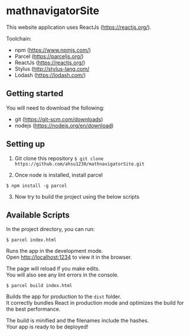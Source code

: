 # mathnavigatorSite

This website application uses ReactJs (https://reactjs.org/).

Toolchain:
 - npm (https://www.npmjs.com/)
 - Parcel (https://parceljs.org/)
 - ReactJs (https://reactjs.org/)
 - Stylus (http://stylus-lang.com/
 - Lodash (https://lodash.com/)


 ## Getting started

You will need to download the following:

 - git (https://git-scm.com/downloads)
 - nodejs (https://nodejs.org/en/download)


 ## Setting up

1. Git clone this repository
`$ git clone https://github.com/ahsu1230/mathnavigatorSite.git`

2. Once node is installed, install parcel

`$ npm install -g parcel`

3. Now try to build the project using the below scripts

 ## Available Scripts

 In the project directory, you can run:

`$ parcel index.html`

Runs the app in the development mode.<br>
Open [http://localhost:1234](http://localhost:1234) to view it in the browser.

The page will reload if you make edits.<br>
You will also see any lint errors in the console.

`$ parcel build index.html`

Builds the app for production to the `dist` folder.<br>
It correctly bundles React in production mode and optimizes the build for the best performance.

The build is minified and the filenames include the hashes.<br>
Your app is ready to be deployed!

